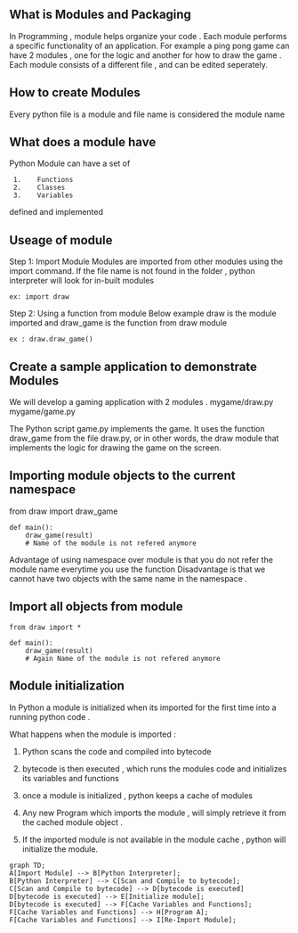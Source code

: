## What is Modules and Packaging 
In Programming , module helps organize your code . Each module performs a specific functionality of an application. 
For example a ping pong game can have 2 modules , one for the logic and another for how to draw the game . 
Each module consists of a different file , and can be edited seperately.

## How to create Modules

Every python file is a module and file name is considered the module name

## What does a module have

Python Module can have a set of

     1.    Functions
     2.    Classes
     3.    Variables
    
defined and implemented 

## Useage of module

Step 1: Import Module
Modules are imported from other modules using the import command.
If the file name is not found in the folder , python interpreter will look for  in-built modules

    ex: import draw

Step 2: Using a function from module 
Below example draw is the module imported and draw_game is the function from draw module

    ex : draw.draw_game()


## Create a sample application to demonstrate Modules 

We will develop a gaming application with 2 modules .
mygame/draw.py
mygame/game.py

The Python script game.py implements the game. It uses the function draw_game from the file draw.py, or in other words, the draw module that implements the logic for drawing the game on the screen.

## Importing module objects to the current namespace

from draw import draw_game


    def main():
        draw_game(result) 
        # Name of the module is not refered anymore

Advantage of using namespace over module is that you do not refer the module name everytime you use the function
Disadvantage is that we cannot have two objects with the same name in the namespace .

## Import all objects from module
    from draw import *

    def main():
        draw_game(result) 
        # Again Name of the module is not refered anymore

## Module initialization

In Python a module is initialized when its imported for the first time into a running python code .

What happens when the module is imported :

1.  Python scans the code and compiled into bytecode
2.  bytecode is then executed , which runs the modules code and initializes its variables and functions
3.  once a module is initialized , python keeps a cache of modules

4.  Any new Program which imports the module , will simply retrieve it from the cached module object .
5.  If the imported module is not available in the module cache , python will initialize the module.
   


```mermaid
graph TD;
A[Import Module] --> B[Python Interpreter];
B[Python Interpreter] --> C[Scan and Compile to bytecode];
C[Scan and Compile to bytecode] --> D[bytecode is executed]
D[bytecode is executed] --> E[Initialize module];
D[bytecode is executed] --> F[Cache Variables and Functions];
F[Cache Variables and Functions] --> H[Program A];
F[Cache Variables and Functions] --> I[Re-Import Module];
```

